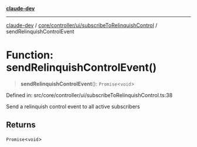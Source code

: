 [**claude-dev**](../../../../../README.md)

***

[claude-dev](../../../../../README.md) / [core/controller/ui/subscribeToRelinquishControl](../README.md) / sendRelinquishControlEvent

# Function: sendRelinquishControlEvent()

> **sendRelinquishControlEvent**(): `Promise`\<`void`\>

Defined in: src/core/controller/ui/subscribeToRelinquishControl.ts:38

Send a relinquish control event to all active subscribers

## Returns

`Promise`\<`void`\>
